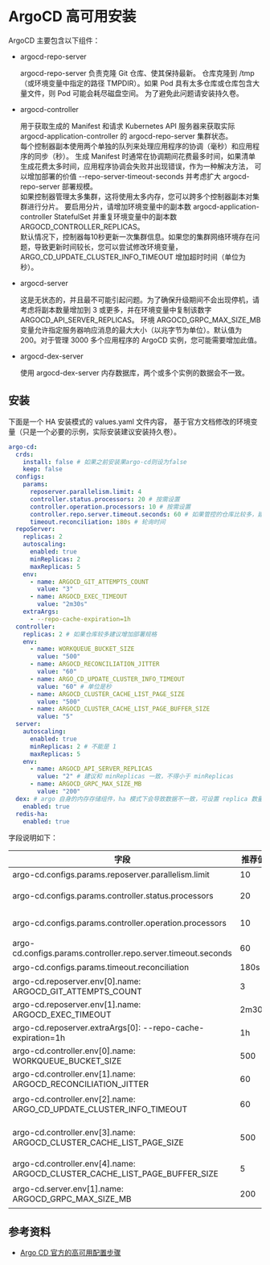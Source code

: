 # ArgoCD 高可用安装

ArgoCD 主要包含以下组件：

- argocd-repo-server

    argocd-repo-server 负责克隆 Git 仓库、使其保持最新。
    仓库克隆到 /tmp（或环境变量中指定的路径 TMPDIR）。如果 Pod 具有太多仓库或仓库包含大量文件，则 Pod 可能会耗尽磁盘空间。
    为了避免此问题请安装持久卷。

- argocd-controller

    用于获取生成的 Manifest 和请求 Kubernetes API 服务器来获取实际 argocd-application-controller 的 argocd-repo-server 集群状态。  
    每个控制器副本使用两个单独的队列来处理应用程序的协调（毫秒）和应用程序的同步（秒）。
    生成 Manifest 时通常在协调期间花费最多时间，如果清单生成花费太多时间，应用程序协调会失败并出现错误，作为一种解决方法，
    可以增加部署的价值 --repo-server-timeout-seconds 并考虑扩大 argocd-repo-server 部署规模。  
    如果控制器管理太多集群，这将使用太多内存，您可以跨多个控制器副本对集群进行分片。
    要启用分片，请增加环境变量中的副本数 argocd-application-controller StatefulSet 并重复环境变量中的副本数 ARGOCD_CONTROLLER_REPLICAS。  
    默认情况下，控制器每10秒更新一次集群信息。如果您的集群网络环境存在问题，导致更新时间较长，您可以尝试修改环境变量，ARGO_CD_UPDATE_CLUSTER_INFO_TIMEOUT 增加超时时间（单位为秒）。

- argocd-server

    这是无状态的，并且最不可能引起问题。为了确保升级期间不会出现停机，请考虑将副本数量增加到 3 或更多，并在环境变量中复制该数字 ARGOCD_API_SERVER_REPLICAS。
    环境 ARGOCD_GRPC_MAX_SIZE_MB 变量允许指定服务器响应消息的最大大小（以兆字节为单位）。默认值为 200。对于管理 3000 多个应用程序的 ArgoCD 实例，您可能需要增加此值。

- argocd-dex-server

    使用 argocd-dex-server 内存数据库，两个或多个实例的数据会不一致。

## 安装

下面是一个 HA 安装模式的 values.yaml 文件内容，
基于官方文档修改的环境变量（只是一个必要的示例，实际安装建议安装持久卷）。

```yaml title="values.yaml"
argo-cd:
  crds:
    install: false # 如果之前安装果argo-cd则设为false
    keep: false
  configs:
    params:
      reposerver.parallelism.limit: 4
      controller.status.processors: 20 # 按需设置
      controller.operation.processors: 10 # 按需设置
      controller.repo.server.timeout.seconds: 60 # 如果管控的仓库比较多，建议增加数值
      timeout.reconciliation: 180s # 轮询时间
  repoServer:
    replicas: 2
    autoscaling:
      enabled: true
      minReplicas: 2
      maxReplicas: 5
    env:
      - name: ARGOCD_GIT_ATTEMPTS_COUNT
        value: "3"
      - name: ARGOCD_EXEC_TIMEOUT
        value: "2m30s"
    extraArgs:
      - --repo-cache-expiration=1h
  controller:
    replicas: 2 # 如果仓库较多建议增加部署规格
    env: 
      - name: WORKQUEUE_BUCKET_SIZE
        value: "500"
      - name: ARGOCD_RECONCILIATION_JITTER
        value: "60"
      - name: ARGO_CD_UPDATE_CLUSTER_INFO_TIMEOUT
        value: "60" # 单位是秒
      - name: ARGOCD_CLUSTER_CACHE_LIST_PAGE_SIZE
        value: "500"
      - name: ARGOCD_CLUSTER_CACHE_LIST_PAGE_BUFFER_SIZE
        value: "5"
  server:
    autoscaling:
      enabled: true
      minReplicas: 2 # 不能是 1
      maxReplicas: 5
    env:
      - name: ARGOCD_API_SERVER_REPLICAS
        value: "2" # 建议和 minReplicas 一致，不得小于 minReplicas
      - name: ARGOCD_GRPC_MAX_SIZE_MB
        value: "200"
  dex: # argo 自身的内存存储组件，ha 模式下会导致数据不一致，可设置 replica 数量为 1
    enabled: true
  redis-ha:
    enabled: true
```

字段说明如下：

| 字段 | 推荐值 | 说明 |
|-----|-------|------|
| argo-cd.configs.params.reposerver.parallelism.limit | 10 | 用于配置管理工具同时操作的清单数量，当内存不够或者系统线程数量不足会导致 git 拉去仓库失败 |
| argo-cd.configs.params.controller.status.processors | 20 | 用于配置 controller 处理 app 的协调队列（处理时间为毫秒级别）默认长度位20（建议每 1000 个 app 对应长度为 50） |
| argo-cd.configs.params.controller.operation.processors | 10 | 用于配置 controller 处理 app 的同步队列（处理时间为秒级别）默认长度为10（建议每 1000 个 app 对应长度为 25） |
| argo-cd.configs.params.controller.repo.server.timeout.seconds | 60 | 用于配置 controller 处理清单生成时防止 timeout 导致队列溢出的超时时间 |
| argo-cd.configs.params.timeout.reconciliation | 180s | 用于配置 controller 的 git 仓库的轮询周期 |
| argo-cd.reposerver.env[0].name: ARGOCD_GIT_ATTEMPTS_COUNT | 3 | 用于配置 git 仓库请求失败的重试次数 |
| argo-cd.reposerver.env[1].name: ARGOCD_EXEC_TIMEOUT | 2m30s | 用于配置 reposerver 处理 git 仓库或 helm 仓库的执行超时时间 |
| argo-cd.reposerver.extraArgs[0]: --repo-cache-expiration=1h | 1h | 用于配置 reposerver 的缓存过期时间 |
| argo-cd.controller.env[0].name: WORKQUEUE_BUCKET_SIZE | 500 | 用于配置 controller 在处理并发事件中的队列长度 |
| argo-cd.controller.env[1].name: ARGOCD_RECONCILIATION_JITTER | 60 | 用于配置应用同步超时时候的抖动时间防止超时时存储服务器组件出现峰值，单位 s |
| argo-cd.controller.env[2].name: ARGO_CD_UPDATE_CLUSTER_INFO_TIMEOUT | 60 | 用于配置 controller 更新集群信息的间隔（当集群网络环境存在问题导致更新时间较长时可以增加这个变量，或者对集群更新情况较少的时候增加这个变量） |
| argo-cd.controller.env[3].name: ARGOCD_CLUSTER_CACHE_LIST_PAGE_SIZE | 500 | 用于配置 controller 检索集群资源的页的大小（ARGOCD_CLUSTER_CACHE_LIST_PAGE_SIZE*ARGOCD_CLUSTER_CACHE_LIST_PAGE_BUFFER_SIZE 应该大于预估的集群内最大资源计数） |
| argo-cd.controller.env[4].name: ARGOCD_CLUSTER_CACHE_LIST_PAGE_BUFFER_SIZE | 5 | 可以适当增加 buffer 的大小防止控制器抛出内存溢出的错误（单位是 M） |
| argo-cd.server.env[1].name: ARGOCD_GRPC_MAX_SIZE_MB | 200 | 单位是 Mb 允许服务器响应消息的最大的大小，如果数量较多建议设置为较大的值（set to 200+ if 3000 projects） |

## 参考资料

- [Argo CD 官方的高可用配置步骤](https://argo-cd.readthedocs.io/en/stable/operator-manual/high_availability/)
